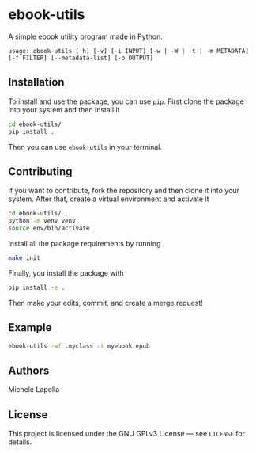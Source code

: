 # ebook-utils

A simple ebook utility program made in Python.

```
usage: ebook-utils [-h] [-v] [-i INPUT] [-w | -W | -t | -m METADATA] [-f FILTER] [--metadata-list] [-o OUTPUT]
```

## Installation

To install and use the package, you can use `pip`. First clone the package into your system and then install it

```sh
cd ebook-utils/
pip install .
```

Then you can use `ebook-utils` in your terminal.

## Contributing

If you want to contribute, fork the repository and then clone it into your system. After that, create a virtual
environment and activate it

```sh
cd ebook-utils/
python -m venv venv
source env/bin/activate
```

Install all the package requirements by running

```sh
make init
```

Finally, you install the package with

```sh
pip install -e .
```

Then make your edits, commit, and create a merge request!

## Example

```sh
ebook-utils -wf .myclass -i myebook.epub
```

## Authors

Michele Lapolla

## License

This project is licensed under the GNU GPLv3 License — see `LICENSE` for details.
